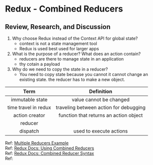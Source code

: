 # Redux - Combined Reducers  

## Review, Research, and Discussion  

1. Why choose Redux instead of the Context API for global state?
   - context is not a state management tool
   - Redux is used best used for larger apps
2. What is the purpose of a reducer?
What does an action contain?
   - reducers are there to manage state in an application
   - thy cotain a payload
3. Why do we need to copy the state in a reducer?  
   - You need to copy state because you cannot it cannot change an existing state. the reducer has to make a new object.

|Term                  | Definition          | 
|:-------------------: | :-----------------: | 
| immutable state      | value cannot be changed | 
| time travel in redux | traveling between action for debugging | 
| action creator       | function that returns an action object |
| reducer              |  |  
| dispatch             | used to execute actions |   


Ref: [Multiple Reducers Example](https://www.youtube.com/watch?v=gBER4Or86hE)  
Ref: [Redux Docs: Using Combined Reducers](https://redux.js.org/usage/structuring-reducers/using-combinereducers/)  
Ref: [Redux Docs: Combined Reducer Syntax](https://redux.js.org/api/combinereducers/)  
Ref: []()  
